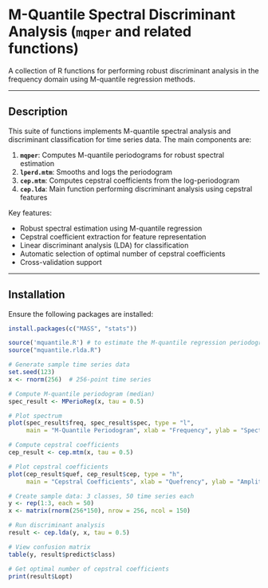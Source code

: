 # M-Quantile Spectral Discriminant Analysis (`mqper` and related functions)

A collection of R functions for performing robust discriminant analysis in the frequency domain using M-quantile regression methods.

---

## Description
This suite of functions implements M-quantile spectral analysis and discriminant classification for time series data. The main components are:

1. **`mqper`**: Computes M-quantile periodograms for robust spectral estimation
2. **`lperd.mtm`**: Smooths and logs the periodogram
3. **`cep.mtm`**: Computes cepstral coefficients from the log-periodogram
4. **`cep.lda`**: Main function performing discriminant analysis using cepstral features

Key features:
- Robust spectral estimation using M-quantile regression
- Cepstral coefficient extraction for feature representation
- Linear discriminant analysis (LDA) for classification
- Automatic selection of optimal number of cepstral coefficients
- Cross-validation support

---

## Installation
Ensure the following packages are installed:
```R
install.packages(c("MASS", "stats"))

source('mquantile.R') # to estimate the M-quantile regression periodogram
source("mquantile.rlda.R")

# Generate sample time series data
set.seed(123)
x <- rnorm(256)  # 256-point time series

# Compute M-quantile periodogram (median)
spec_result <- MPerioReg(x, tau = 0.5)

# Plot spectrum
plot(spec_result$freq, spec_result$spec, type = "l", 
     main = "M-Quantile Periodogram", xlab = "Frequency", ylab = "Spectrum")

# Compute cepstral coefficients
cep_result <- cep.mtm(x, tau = 0.5)

# Plot cepstral coefficients
plot(cep_result$quef, cep_result$cep, type = "h",
     main = "Cepstral Coefficients", xlab = "Quefrency", ylab = "Amplitude")

# Create sample data: 3 classes, 50 time series each
y <- rep(1:3, each = 50)
x <- matrix(rnorm(256*150), nrow = 256, ncol = 150)

# Run discriminant analysis
result <- cep.lda(y, x, tau = 0.5)

# View confusion matrix
table(y, result$predict$class)

# Get optimal number of cepstral coefficients
print(result$Lopt)
